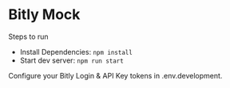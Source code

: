 # Bitly Mock

Steps to run
* Install Dependencies: ``` npm install ```
* Start dev server: ``` npm run start ```

Configure your Bitly Login & API Key tokens in .env.development.